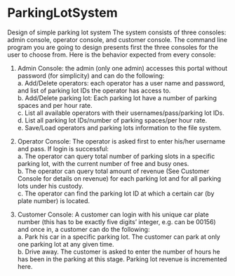 # ParkingLotSystem
Design of simple parking lot system
The system consists of three consoles: admin console, operator console, and customer console. The command line program you are going to design presents first the three consoles for the user to choose from. Here is the behavior expected from every console:

1. Admin Console: the admin (only one admin) accesses this portal without password (for simplicity) and can do the following:<br>
a. Add/Delete operators: each operator has a user name and password, and list of parking lot IDs the operator has access to.<br>
b. Add/Delete parking lot: Each parking lot have a number of parking spaces and per hour rate.<br>
c. List all available operators with their usernames/pass/parking lot IDs.<br>
d. List all parking lot IDs/number of parking spaces/per hour rate.<br>
e. Save/Load operators and parking lots information to the file system.<br>

2. Operator Console: The operator is asked first to enter his/her username and pass. If login is successful:<br>
a. The operator can query total number of parking slots in a specific parking lot, with the current number of free and busy ones.<br>
b. The operator can query total amount of revenue (See Customer Console for details on revenue) for each parking lot and for all parking lots under his custody. <br>
c. The operator can find the parking lot ID at which a certain car (by plate number) is located.<br>

3. Customer Console: A customer can login with his unique car plate number (this has to be exactly five digits’ integer, e.g. can be 00156) and once in, a customer can do the following:<br>
a. Park his car in a specific parking lot. The customer can park at only one parking lot at any given time. <br>
b. Drive away. The customer is asked to enter the number of hours he has been in the parking at this stage. Parking lot revenue is incremented here. <br>

